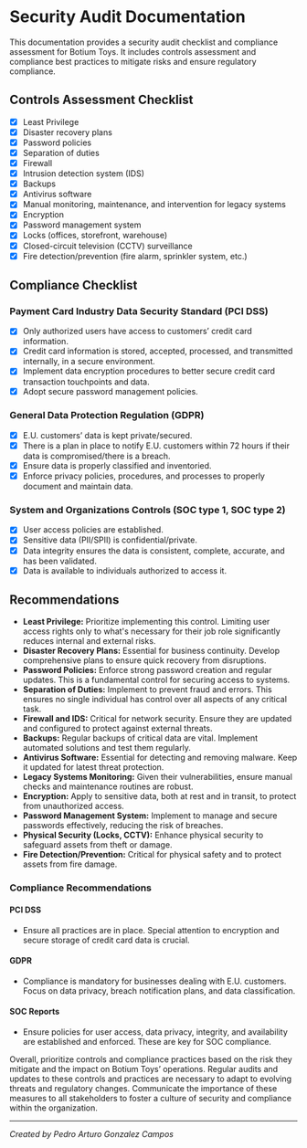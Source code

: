 # Security Audit Documentation

This documentation provides a security audit checklist and compliance assessment for Botium Toys. It includes controls assessment and compliance best practices to mitigate risks and ensure regulatory compliance.

## Controls Assessment Checklist

- [x] Least Privilege
- [x] Disaster recovery plans
- [x] Password policies
- [x] Separation of duties
- [x] Firewall
- [x] Intrusion detection system (IDS)
- [x] Backups
- [x] Antivirus software
- [x] Manual monitoring, maintenance, and intervention for legacy systems
- [x] Encryption
- [x] Password management system
- [x] Locks (offices, storefront, warehouse)
- [x] Closed-circuit television (CCTV) surveillance
- [x] Fire detection/prevention (fire alarm, sprinkler system, etc.)

## Compliance Checklist

### Payment Card Industry Data Security Standard (PCI DSS)

- [x] Only authorized users have access to customers’ credit card information.
- [x] Credit card information is stored, accepted, processed, and transmitted internally, in a secure environment.
- [x] Implement data encryption procedures to better secure credit card transaction touchpoints and data.
- [x] Adopt secure password management policies.

### General Data Protection Regulation (GDPR)

- [x] E.U. customers’ data is kept private/secured.
- [x] There is a plan in place to notify E.U. customers within 72 hours if their data is compromised/there is a breach.
- [x] Ensure data is properly classified and inventoried.
- [x] Enforce privacy policies, procedures, and processes to properly document and maintain data.

### System and Organizations Controls (SOC type 1, SOC type 2)

- [x] User access policies are established.
- [x] Sensitive data (PII/SPII) is confidential/private.
- [x] Data integrity ensures the data is consistent, complete, accurate, and has been validated.
- [x] Data is available to individuals authorized to access it.

## Recommendations

- **Least Privilege:** Prioritize implementing this control. Limiting user access rights only to what's necessary for their job role significantly reduces internal and external risks.
- **Disaster Recovery Plans:** Essential for business continuity. Develop comprehensive plans to ensure quick recovery from disruptions.
- **Password Policies:** Enforce strong password creation and regular updates. This is a fundamental control for securing access to systems.
- **Separation of Duties:** Implement to prevent fraud and errors. This ensures no single individual has control over all aspects of any critical task.
- **Firewall and IDS:** Critical for network security. Ensure they are updated and configured to protect against external threats.
- **Backups:** Regular backups of critical data are vital. Implement automated solutions and test them regularly.
- **Antivirus Software:** Essential for detecting and removing malware. Keep it updated for latest threat protection.
- **Legacy Systems Monitoring:** Given their vulnerabilities, ensure manual checks and maintenance routines are robust.
- **Encryption:** Apply to sensitive data, both at rest and in transit, to protect from unauthorized access.
- **Password Management System:** Implement to manage and secure passwords effectively, reducing the risk of breaches.
- **Physical Security (Locks, CCTV):** Enhance physical security to safeguard assets from theft or damage.
- **Fire Detection/Prevention:** Critical for physical safety and to protect assets from fire damage.

### Compliance Recommendations

#### PCI DSS

- Ensure all practices are in place. Special attention to encryption and secure storage of credit card data is crucial.

#### GDPR

- Compliance is mandatory for businesses dealing with E.U. customers. Focus on data privacy, breach notification plans, and data classification.

#### SOC Reports

- Ensure policies for user access, data privacy, integrity, and availability are established and enforced. These are key for SOC compliance.

Overall, prioritize controls and compliance practices based on the risk they mitigate and the impact on Botium Toys’ operations. Regular audits and updates to these controls and practices are necessary to adapt to evolving threats and regulatory changes. Communicate the importance of these measures to all stakeholders to foster a culture of security and compliance within the organization.

---

*Created by Pedro Arturo Gonzalez Campos*
